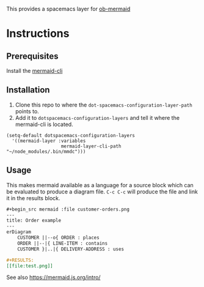 This provides a spacemacs layer for [ob-mermaid](https://github.com/arnm/ob-mermaid)

# Instructions

## Prerequisites
Install the [mermaid-cli](https://github.com/mermaid-js/mermaid-cli)

## Installation
1. Clone this repo to where the `dot-spacemacs-configuration-layer-path` points to.
2. Add it to `dotspacemacs-configuration-layers` and tell it where the mermaid-cli is located.

```elisp
(setq-default dotspacemacs-configuration-layers
  '((mermaid-layer :variables
                    mermaid-layer-cli-path "~/node_modules/.bin/mmdc")))
```

## Usage

This makes mermaid available as a language for a source block which can be
evaluated to produce a diagram file. `C-c C-c` will produce the file and link it
in the results block.

```org
#+begin_src mermaid :file customer-orders.png
---
title: Order example
---
erDiagram
    CUSTOMER ||--o{ ORDER : places
    ORDER ||--|{ LINE-ITEM : contains
    CUSTOMER }|..|{ DELIVERY-ADDRESS : uses

#+RESULTS:
[[file:test.png]]
```

See also https://mermaid.js.org/intro/
